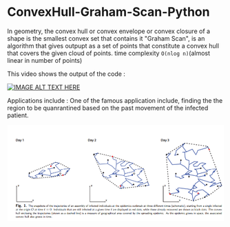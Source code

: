 # ConvexHull-Graham-Scan-Python
In geometry, the convex hull or convex envelope or convex closure of a shape is the smallest convex set that contains it
"Graham Scan", is an algorithm that gives outpupt as a set of points that constitute a convex hull that covers the given cloud of points.
time complexity ```O(nlog n)```(almost linear in number of points)

This video shows the output of the code :

[![IMAGE ALT TEXT HERE](https://img.youtube.com/vi/2h1V9PjCRE0/0.jpg)](https://www.youtube.com/watch?v=2h1V9PjCRE0)

Applications include :
 One of the famous application include, finding the the region to be quanrantined based on the past movement of the infected patient.
 
 ![](https://github.com/nikhilbadam56/ConvexHull-Graham-Scan-Python/blob/master/ConvexHullEpidemic.PNG)
 
